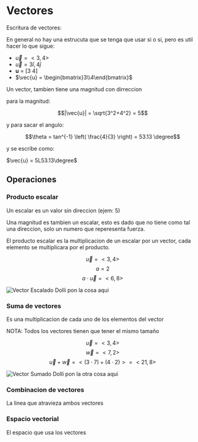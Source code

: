 # Vectores

Escritura de vectores:

En general no hay una estrucuta que se tenga que usar si o si, pero es util hacer lo que sigue:

- $\vec{u} = <3,4>$
- $\vec{u} = 3 \hat{i},4 \hat{j}$
- **u** = [3 4]
- $\vec{u} = \begin{bmatrix}3\\4\end{bmatrix}$


Un vector, tambien tiene una magnitud con dirreccion

para la magnitud:

$$|\vec{u}| = \sqrt{3^2+4^2} = 5$$

y para sacar el angulo:

$$\theta = tan^{-1} \left( \frac{4}{3} \right) = 53.13 \degree$$

y se escribe como:

$\vec{u} = 5L53.13\degree$

## Operaciones

### Producto escalar

Un escalar es un valor sin direccion (ejem: 5)

Una magnitud es tambien un escalar, esto es dado que no tiene como tal una direccion, solo un numero que reperesenta fuerza.

El producto escalar es la multiplicacion de un escalar por un vector, cada elemento se multiplicara por el producto.

$$\vec{u} = <3,4>$$
$$a = 2$$
$$a \cdot \vec{u} = <6,8>$$

![Vector Escalado](img/) Dolli pon la cosa aqui

### Suma de vectores

Es una multiplicacion de cada uno de los elementos del vector

NOTA: Todos los vectores tienen que tener el mismo tamaño

$$\vec{u} = <3,4>$$
$$\vec{w} = <7,2>$$
$$\vec{u} + \vec{w} = <(3\cdot7) + (4\cdot2)> = <21,8>$$

![Vector Sumado](img/) Dolli pon la otra cosa aqui

### Combinacion de vectores

La linea que atravieza ambos vectores

### Espacio vectorial

El espacio que usa los vectores

